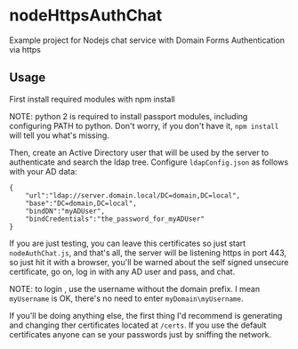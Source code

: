 nodeHttpsAuthChat
=================

Example project for Nodejs chat service with Domain Forms Authentication via https

## Usage

First install required modules with
  npm install

NOTE: python 2 is required to install passport modules, including configuring PATH to python. Don't worry, if you don't have it, `npm install` will tell you what's missing.

Then, create an Active Directory user that will be used by the server to authenticate and search the ldap tree.
Configure `ldapConfig.json` as follows with your AD data:
```
{
    "url":"ldap://server.domain.local/DC=domain,DC=local", 
    "base":"DC=domain,DC=local",
    "bindDN":"myADUser",
    "bindCredentials":"the_password_for_myADUser"
}
```
If you are just testing, you can leave this certificates so just start `nodeAuthChat.js`, and that's all, the server will be listening https in port 443, so just hit it with a browser, you'll be warned about the self signed unsecure certificate, go on, log in with any AD user and pass, and chat.

NOTE: to login , use the username without the domain prefix. I mean `myUsername` is OK, there's no need to enter `myDomain\myUsername`.

If you'll be doing anything else, the first thing I'd recommend is generating and changing ther certificates located at `/certs`. If you use the default certificates anyone can se your passwords just by sniffing the network.

 
